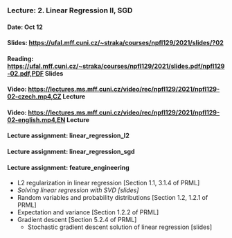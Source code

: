 ### Lecture: 2. Linear Regression II, SGD
#### Date: Oct 12
#### Slides: https://ufal.mff.cuni.cz/~straka/courses/npfl129/2021/slides/?02
#### Reading: https://ufal.mff.cuni.cz/~straka/courses/npfl129/2021/slides.pdf/npfl129-02.pdf,PDF Slides
#### Video: https://lectures.ms.mff.cuni.cz/video/rec/npfl129/2021/npfl129-02-czech.mp4,CZ Lecture
#### Video: https://lectures.ms.mff.cuni.cz/video/rec/npfl129/2021/npfl129-02-english.mp4,EN Lecture
#### Lecture assignment: linear_regression_l2
#### Lecture assignment: linear_regression_sgd
#### Lecture assignment: feature_engineering

- L2 regularization in linear regression [Section 1.1, 3.1.4 of PRML]
- _Solving linear regression with SVD [slides]_
- Random variables and probability distributions [Section 1.2, 1.2.1 of PRML]
- Expectation and variance [Section 1.2.2 of PRML]
- Gradient descent [Section 5.2.4 of PRML]
  - Stochastic gradient descent solution of linear regression [slides]
